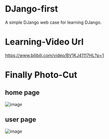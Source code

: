 # DJango-first
A simple DJango web case for learning DJango.

# Learning-Video Url
https://www.bilibili.com/video/BV1KJ41117HL?p=1

# Finally Photo-Cut
## home page

![image](https://github.com/006Rain/DJango-First/tree/master/Photo-cut/home.png？raw=true)

## user page

![image](https://github.com/006Rain/DJango-First/tree/master/Photo-cut/user.png)
